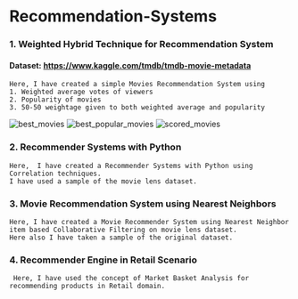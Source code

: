 # Recommendation-Systems
### 1. Weighted Hybrid Technique for Recommendation System
#### Dataset: https://www.kaggle.com/tmdb/tmdb-movie-metadata
```
Here, I have created a simple Movies Recommendation System using 
1. Weighted average votes of viewers
2. Popularity of movies
3. 50-50 weightage given to both weighted average and popularity
```
![best_movies](https://user-images.githubusercontent.com/75041273/131870740-6daba362-b79f-4405-a97e-474e476bd619.png) 
![best_popular_movies](https://user-images.githubusercontent.com/75041273/131870895-f006cd89-8309-43c7-85d8-60d4dcdd5206.png)
![scored_movies](https://user-images.githubusercontent.com/75041273/131871588-6b00b434-84c0-42ff-b5b5-5f28dbfa9c20.png)

### 2. Recommender Systems with Python
```
Here,  I have created a Recommender Systems with Python using Correlation techniques. 
I have used a sample of the movie lens dataset. 
```
### 3. Movie Recommendation System using Nearest Neighbors
```
Here, I have created a Movie Recommender System using Nearest Neighbor item based Collaborative Filtering on movie lens dataset.
Here also I have taken a sample of the original dataset.
```
### 4. Recommender Engine in Retail Scenario
``` Here, I have used the concept of Market Basket Analysis for recommending products in Retail domain.```
